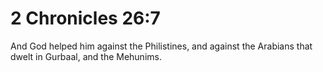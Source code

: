 # 2 Chronicles 26:7

And God helped him against the Philistines, and against the Arabians that dwelt in Gurbaal, and the Mehunims.